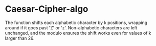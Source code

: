 # Caesar-Cipher-algo
The function shifts each alphabetic character by k positions, wrapping around if it goes past 'Z' or 'z'. Non-alphabetic characters are left unchanged, and the modulo ensures the shift works even for values of k larger than 26.
